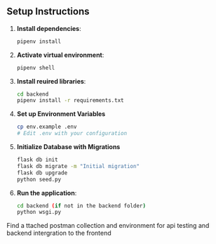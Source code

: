 ## Setup Instructions

1. **Install dependencies**:
   ```bash
   pipenv install
   ```

2. **Activate virtual environment**:
   ```bash
   pipenv shell
   ```

3. **Install reuired libraries**:
   ```bash
   cd backend
   pipenv install -r requirements.txt
   ```

4. **Set up Environment Variables**
   ```bash
   cp env.example .env
   # Edit .env with your configuration
   ```

5. **Initialize Database with Migrations**
   ```bash
   flask db init
   flask db migrate -m "Initial migration"
   flask db upgrade
   python seed.py
   ```

6. **Run the application**:
   ```bash
   cd backend (if not in the backend folder)
   python wsgi.py

Find a ttached postman collection and environment for api testing and backend intergration to the frontend